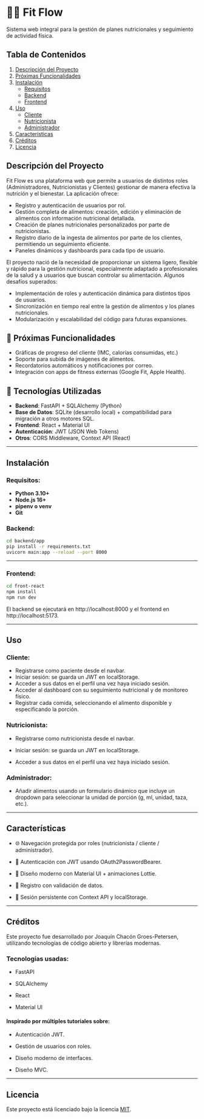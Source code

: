 # 🏋️‍♂️ Fit Flow 
Sistema web integral para la gestión de planes nutricionales y seguimiento de actividad física.

## Tabla de Contenidos

1. [Descripción del Proyecto](#descripción-del-proyecto)
2. [Próximas Funcionalidades](#-próximas-funcionalidades)
3. [Instalación](#instalación)
   - [Requisitos](#requisitos)
   - [Backend](#backend)
   - [Frontend](#frontend)
4. [Uso](#uso)
   - [Cliente](#cliente)
   - [Nutricionista](#nutricionista)
   - [Administrador](#administrador)
5. [Características](#características)
6. [Créditos](#créditos)
7. [Licencia](#licencia)

## Descripción del Proyecto

Fit Flow es una plataforma web que permite a usuarios de distintos roles (Administradores, Nutricionistas y Clientes) gestionar de manera efectiva la nutrición y el bienestar. La aplicación ofrece:

- Registro y autenticación de usuarios por rol.
- Gestión completa de alimentos: creación, edición y eliminación de alimentos con información nutricional detallada.
- Creación de planes nutricionales personalizados por parte de nutricionistas.
- Registro diario de la ingesta de alimentos por parte de los clientes, permitiendo un seguimiento eficiente.
- Paneles dinámicos y dashboards para cada tipo de usuario.

El proyecto nació de la necesidad de proporcionar un sistema ligero, flexible y rápido para la gestión nutricional, especialmente adaptado a profesionales de la salud y a usuarios que buscan controlar su alimentación. Algunos desafíos superados:

- Implementación de roles y autenticación dinámica para distintos tipos de usuarios.
- Sincronización en tiempo real entre la gestión de alimentos y los planes nutricionales.
- Modularización y escalabilidad del código para futuras expansiones.


## 🔮 Próximas Funcionalidades

- Gráficas de progreso del cliente (IMC, calorías consumidas, etc.)
- Soporte para subida de imágenes de alimentos.
- Recordatorios automáticos y notificaciones por correo.
- Integración con apps de fitness externas (Google Fit, Apple Health).

## 🚀 Tecnologías Utilizadas

- **Backend**: FastAPI + SQLAlchemy (Python)
- **Base de Datos**: SQLite (desarrollo local) + compatibilidad para migración a otros motores SQL.
- **Frontend**: React + Material UI
- **Autenticación**: JWT (JSON Web Tokens)
- **Otros**: CORS Middleware, Context API (React)


---

## Instalación

### Requisitos:
- **Python 3.10+**
- **Node.js 16+**
- **pipenv o venv**
- **Git**

### Backend:
```bash
cd backend/app
pip install -r requirements.txt
uvicorn main:app --reload --port 8000
```

---
### Frontend:
```bash
cd front-react
npm install
npm run dev
```
El backend se ejecutará en http://localhost:8000 y el frontend en http://localhost:5173.

---

## Uso

### Cliente:
- Registrarse como paciente desde el navbar.
- Iniciar sesión: se guarda un JWT en localStorage. 
- Acceder a sus datos en el perfil una vez haya iniciado sesión.
- Acceder al dashboard con su seguimiento nutricional y de monitoreo físico.
- Registrar cada comida, seleccionando el alimento disponible y especificando la porción.

### Nutricionista:
- Registrarse como nutricionista desde el navbar.

- Iniciar sesión: se guarda un JWT en localStorage.

- Acceder a sus datos en el perfil una vez haya iniciado sesión.

### Administrador:
- Añadir alimentos usando un formulario dinámico que incluye un dropdown para seleccionar la unidad de porción (g, ml, unidad, taza, etc.).

---

## Características
- 🌐 Navegación protegida por roles (nutricionista / cliente / administrador).

- 🔐 Autenticación con JWT usando OAuth2PasswordBearer.

- 🎨 Diseño moderno con Material UI + animaciones Lottie.

- 📱 Registro con validación de datos.

- 💾 Sesión persistente con Context API y localStorage. 

--- 
## Créditos
Este proyecto fue desarrollado por Joaquín Chacón Groes-Petersen, utilizando tecnologías de código abierto y librerías modernas.

### Tecnologías usadas:
- FastAPI

- SQLAlchemy

- React

- Material UI

#### Inspirado por múltiples tutoriales sobre:

- Autenticación JWT.

- Gestión de usuarios con roles.

- Diseño moderno de interfaces.
- Diseño MVC.

---

## Licencia

Este proyecto está licenciado bajo la licencia [MIT](https://choosealicense.com/licenses/mit/). 